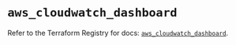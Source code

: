 # `aws_cloudwatch_dashboard`

Refer to the Terraform Registry for docs: [`aws_cloudwatch_dashboard`](https://registry.terraform.io/providers/hashicorp/aws/6.13.0/docs/resources/cloudwatch_dashboard).
